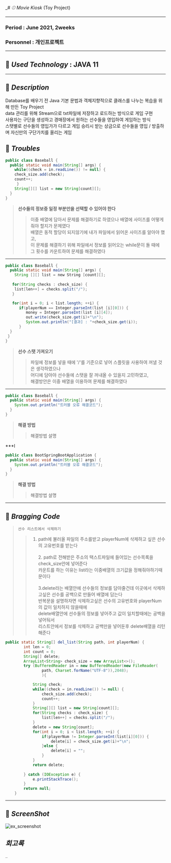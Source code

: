 _# _⚾ Movie Kiosk_ (Toy Project)    
***
### Period : June 2021,  2weeks
### Personnel : 개인프로젝트  
***
## 📌 _Used Technology_ : JAVA 11 
***
## 📌 _Description_ 
Database를 배우기 전 Java 기본 문법과 객체지향적으로 클래스를 나누는 복습을 위해 만든 Toy Project<br>
data 관리를 위해 Stream으로 txt파일에 저장하고 로드하는 방식으로 게임 구현<br>
사용자는 구단을 생성하고 경매장에서 원하는 선수들을 영입하여 게임하는 방식<br>
스탯별로 선수들의 영입가가 다르고 게임 승리시 받는 상금으로 선수들을 영입 / 방출하며 자신만의 구단가치를 올리는 게임<br>
 
## 📝  _Troubles_   

```java
public class Baseball {
  public static void main(String[] args) {
    while((check = in.readLine()) != null) {
	check_size.add(check);
	count++;
     }
    String[][] list = new String[count][];
  }
}
```
> __선수들의 정보중 일정 부분만을 선택할 수 있어야 한다__
> > 이중 배열에 담아서 문제를 해결하기로 하였으나 배열에 사이즈를 어떻게 줘야 할지가 문제였다<br>
배열은 동적 할당이 되지않기에 내가 파일에서 읽어온 사이즈를 알아야 했고,<br>
이 문제를 해결하기 위해 파일에서 정보를 읽어오는 while문이 돌 때에<br>
그 횟수를 카운트하여 문제를 해결하였다

***
```java
public class Baseball {
  public static void main(String[] args) {
    String [][] list = new String [count][];
	
   for(String checks : check_size) {
    list[len++] = checks.split("/");
   }

   for(int i = 0; i < list.length; ++i) {
      if(playerNum == Integer.parseInt(list [i][0])) {
         money = Integer.parseInt(list [i][4]);
         out.write(check_size.get(i)+"\n");
         System.out.println("[결과] : "+check_size.get(i));
      }
  }
 }
}
```
> __선수 스탯 가져오기__
> > 파일에 정보를 넣을 때에 '/'를 기준으로 넣어 스플릿을 사용하여 꺼낼 것은 생각하였으나<br>
어디에 담아야 선수들에 스탯을 잘 꺼내올 수 있을지 고민하였고,<br>
해결방안은 이중 배열을 이용하여 문제를 해결하였다

***
```java
public class Baseball {
  public static void main(String[] args) {
    System.out.println("트러블 오류 해결코드");
  }
}
```
> __해결 방법__
> > 해결방법 설명

***I 
```java
public class BootSpringBootApplication {
  public static void main(String[] args) {
    System.out.println("트러블 오류 해결코드");
  }
}
```
> __해결 방법__
> > 해결방법 설명

***  

## 🔆 _Bragging Code_    

> `선수 리스트에서 삭제하기`
> >  1. path에 불러올 파일의 주소를받고 playerNum에 삭제하고 싶은 선수의 고유번호를 받는다<br><br>2. path로 전해받은 주소의 택스트파일에 들어있는 선수목록을 check_size안에 넣어준다<br> 카운트를 하는 이유는 list라는 이중배열의 크기값을 정해줘야하기때문이다<br><br>3.delete라는 배열안에 선수들의 정보를 담아줄건데 이곳에서 삭제하고싶은 선수를 공백으로 만들어 배열에 담는다<br>
			  반복문을 설명하자면 삭제하고싶은 선수의 고유번호와 playerNum의 값이 일치하지 않을때에<br> delete배열안에 선수들의 정보를 넣어주고 
		    값이 일치할때에는 공백을 넣어둬서<br> 리스트안에서 정보를 삭제하고 공백만을 넣어둔후 delete배열을 리턴해준다
```java
public static String[] del_list(String path, int playerNum) { 
		int len = 0;
		int count = 0;
		String[] delete;
		ArrayList<String> check_size = new ArrayList<>();
		try (BufferedReader in = new BufferedReader(new FileReader(
				path, Charset.forName("UTF-8")),2048);
				){

			String check;
			while((check = in.readLine()) != null) {
				check_size.add(check);
				count++;
			}
			String[][] list = new String[count][];
			for(String checks : check_size) {
				list[len++] = checks.split("/");
			}
			delete = new String[count];
			for(int i = 0; i < list.length; ++i) {			
				if(playerNum != Integer.parseInt(list[i][0])) {
					delete[i] = check_size.get(i)+"\n";
				}else {
					delete[i] = "";
				}
			}	
			return delete;
		  
		} catch (IOException e) {
			e.printStackTrace();
		}	
		return null;
	}
```   

***   

## 📸 _ScreenShot_   
  ![ex_screenshot](./img/1.png)


## _회고록_
~~~~~~~~~~작성~~~~~~~~~~~
_
